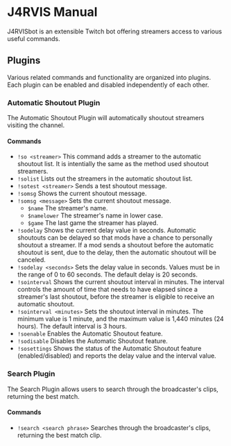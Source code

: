 # J4RVIS Manual

J4RVISbot is an extensible Twitch bot offering streamers access to various useful commands.

## Plugins

Various related commands and functionality are organized into plugins.  Each plugin can be enabled and disabled independently of each other.

### Automatic Shoutout Plugin

The Automatic Shoutout Plugin will automatically shoutout streamers visiting the channel.

#### Commands
* `!so <streamer>` This command adds a streamer to the automatic shoutout list.  It is intentially the same as the method used shoutout streamers. 
* `!solist` Lists out the streamers in the automatic shoutout list.
* `!sotest <streamer>` Sends a test shoutout message.
* `!somsg` Shows the current shoutout message.
* `!somsg <message>` Sets the current shoutout message.
   - `$name` The streamer's name.
   - `$namelower` The streamer's name in lower case.
   - `$game` The last game the streamer has played.
* `!sodelay` Shows the current delay value in seconds.  Automatic shoutouts can be delayed so that mods have a chance to personally shoutout a streamer.  If a mod sends a shoutout before the automatic shoutout is sent, due to the delay, then the automatic shoutout will be canceled.
* `!sodelay <seconds>` Sets the delay value in seconds.  Values must be in the range of 0 to 60 seconds.  The default delay is 20 seconds.
* `!sointerval` Shows the current shoutout interval in minutes.  The interval controls the amount of time that needs to have elapsed since a streamer's last shoutout, before the streamer is eligible to receive an automatic shoutout.
* `!sointerval <minutes>` Sets the shoutout interval in minutes. The minimum value is 1 minute, and the maximum value is 1,440 minutes (24 hours).  The default interval is 3 hours.
* `!soenable` Enables the Automatic Shoutout feature.
* `!sodisable` Disables the Automatic Shoutout feature.
* `!sosettings` Shows the status of the Automatic Shoutout feature (enabled/disabled) and reports the delay value and the interval value.

### Search Plugin

The Search Plugin allows users to search through the broadcaster's clips, returning the best match.

#### Commands
* `!search <search phrase>` Searches through the broadcaster's clips, returning the best match clip. 
